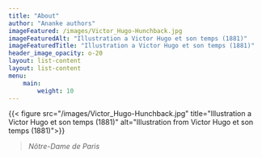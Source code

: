 ```yaml
---
title: "About"
author: "Ananke authors"
imageFeatured: /images/Victor_Hugo-Hunchback.jpg
imageFeaturedAlt: "Illustration a Victor Hugo et son temps (1881)"
imageFeaturedTitle: "Illustration a Victor Hugo et son temps (1881)"
header_image_opacity: o-20
layout: list-content
layout: list-content
menu:
    main:
        weight: 10
---
```

{{< figure src="/images/Victor_Hugo-Hunchback.jpg" title="Illustration a Victor Hugo et son temps (1881)" alt="Illustration from Victor Hugo et son temps (1881)">}}

>_Nôtre-Dame de Paris_
